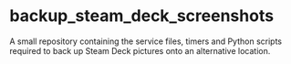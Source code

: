 # backup_steam_deck_screenshots
A small repository containing the service files, timers and Python scripts required to back up Steam Deck pictures onto an alternative location.
